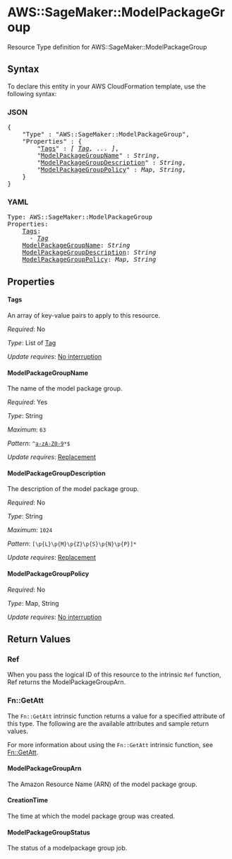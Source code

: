 # AWS::SageMaker::ModelPackageGroup

Resource Type definition for AWS::SageMaker::ModelPackageGroup

## Syntax

To declare this entity in your AWS CloudFormation template, use the following syntax:

### JSON

<pre>
{
    "Type" : "AWS::SageMaker::ModelPackageGroup",
    "Properties" : {
        "<a href="#tags" title="Tags">Tags</a>" : <i>[ <a href="tag.md">Tag</a>, ... ]</i>,
        "<a href="#modelpackagegroupname" title="ModelPackageGroupName">ModelPackageGroupName</a>" : <i>String</i>,
        "<a href="#modelpackagegroupdescription" title="ModelPackageGroupDescription">ModelPackageGroupDescription</a>" : <i>String</i>,
        "<a href="#modelpackagegrouppolicy" title="ModelPackageGroupPolicy">ModelPackageGroupPolicy</a>" : <i>Map, String</i>,
    }
}
</pre>

### YAML

<pre>
Type: AWS::SageMaker::ModelPackageGroup
Properties:
    <a href="#tags" title="Tags">Tags</a>: <i>
      - <a href="tag.md">Tag</a></i>
    <a href="#modelpackagegroupname" title="ModelPackageGroupName">ModelPackageGroupName</a>: <i>String</i>
    <a href="#modelpackagegroupdescription" title="ModelPackageGroupDescription">ModelPackageGroupDescription</a>: <i>String</i>
    <a href="#modelpackagegrouppolicy" title="ModelPackageGroupPolicy">ModelPackageGroupPolicy</a>: <i>Map, String</i>
</pre>

## Properties

#### Tags

An array of key-value pairs to apply to this resource.

_Required_: No

_Type_: List of <a href="tag.md">Tag</a>

_Update requires_: [No interruption](https://docs.aws.amazon.com/AWSCloudFormation/latest/UserGuide/using-cfn-updating-stacks-update-behaviors.html#update-no-interrupt)

#### ModelPackageGroupName

The name of the model package group.

_Required_: Yes

_Type_: String

_Maximum_: <code>63</code>

_Pattern_: <code>^[a-zA-Z0-9](-*[a-zA-Z0-9])*$</code>

_Update requires_: [Replacement](https://docs.aws.amazon.com/AWSCloudFormation/latest/UserGuide/using-cfn-updating-stacks-update-behaviors.html#update-replacement)

#### ModelPackageGroupDescription

The description of the model package group.

_Required_: No

_Type_: String

_Maximum_: <code>1024</code>

_Pattern_: <code>[\p{L}\p{M}\p{Z}\p{S}\p{N}\p{P}]*</code>

_Update requires_: [Replacement](https://docs.aws.amazon.com/AWSCloudFormation/latest/UserGuide/using-cfn-updating-stacks-update-behaviors.html#update-replacement)

#### ModelPackageGroupPolicy

_Required_: No

_Type_: Map, String

_Update requires_: [No interruption](https://docs.aws.amazon.com/AWSCloudFormation/latest/UserGuide/using-cfn-updating-stacks-update-behaviors.html#update-no-interrupt)

## Return Values

### Ref

When you pass the logical ID of this resource to the intrinsic `Ref` function, Ref returns the ModelPackageGroupArn.

### Fn::GetAtt

The `Fn::GetAtt` intrinsic function returns a value for a specified attribute of this type. The following are the available attributes and sample return values.

For more information about using the `Fn::GetAtt` intrinsic function, see [Fn::GetAtt](https://docs.aws.amazon.com/AWSCloudFormation/latest/UserGuide/intrinsic-function-reference-getatt.html).

#### ModelPackageGroupArn

The Amazon Resource Name (ARN) of the model package group.

#### CreationTime

The time at which the model package group was created.

#### ModelPackageGroupStatus

The status of a modelpackage group job.

